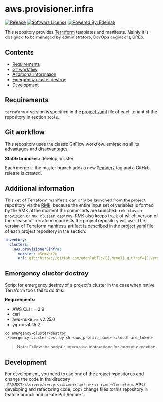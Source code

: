 # aws.provisioner.infra

[![Release](https://img.shields.io/github/v/release/edenlabllc/aws.provisioner.infra.svg?style=for-the-badge)](https://github.com/edenlabllc/aws.provisioner.infra/releases/latest)
[![Software License](https://img.shields.io/github/license/edenlabllc/aws.provisioner.infra.svg?style=for-the-badge)](LICENSE)
[![Powered By: Edenlab](https://img.shields.io/badge/powered%20by-edenlab-8A2BE2.svg?style=for-the-badge)](https://edenlab.io)

This repository provides [Terraform](https://www.terraform.io/) templates and manifests. 
Mainly it is designed to be managed by administrators, DevOps engineers, SREs.

## Contents

* [Requirements](#requirements)
* [Git workflow](#git-workflow)
* [Additional information](#additional-information)
* [Emergency cluster destroy](#emergency-cluster-destroy)
* [Development](#development)

## Requirements

`terraform` = version is specified in the [project.yaml](https://github.com/edenlabllc/rmk/blob/develop/docs/configuration/project-management/preparation-of-project-repository.md#projectyaml) file of each tenant of the repository in section `tools`.

## Git workflow

This repository uses the classic [GitFlow](https://www.atlassian.com/git/tutorials/comparing-workflows/gitflow-workflow) workflow, 
embracing all its advantages and disadvantages.

**Stable branches:** develop, master

Each merge in the master branch adds a new [SemVer2](https://semver.org/) tag and a GitHub release is created.

## Additional information

This set of Terraform manifests can only be launched from the project repository via the [RMK](https://github.com/edenlabllc/rmk), 
because the entire input set of variables is formed by the RMK at the moment 
the commands are launched: `rmk cluster provision` or `rmk cluster destroy`.
RMK also keeps track of which version of the release of Terraform manifests the project repository will use.
The version of Terraform manifests artifact is described in the [project.yaml](https://github.com/edenlabllc/rmk/blob/develop/docs/configuration/project-management/preparation-of-project-repository.md#projectyaml) file of each 
project repository in the section:

```yaml
inventory:
  clusters:
    aws.provisioner.infra:
      version: <SemVer2>
      url: git::https://github.com/edenlabllc/{{.Name}}.git?ref={{.Version}}
```

## Emergency cluster destroy

Script for emergency destroy of a project's cluster in the case when native Terraform tools fail to do this.

**Requirements:**

* AWS CLI >= 2.9
* curl
* aws-nuke >= v2.25.0
* yq >= v4.35.2

```shell
cd emergency-cluster-destroy
./emergency-cluster-destroy.sh <aws_profile_name> <cloudflare_token>
```

> Note: Follow the script's interactive instructions for correct execution.

## Development

For development, you need to use one of the project repositories and change the code 
in the directory `.PROJECT/clusters/aws.provisioner.infra-<version>/terraform`. 
After developing and refactoring code, copy change files to this repository in feature branch and create Pull Request.
